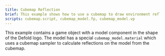 ```yaml
---
title: Cubemap Reflection
brief: This example shows how to use a cubemap to draw environment reflections on a model.
scripts: cubemap.script, cubemap_model.fp, cubemap_model.vp
---
```


This example contains a game object with a model component in the shape of the Defold logo. The model has a special `cubemap_model.material` which uses a cubemap sampler to calculate reflections on the model from the cubemap.